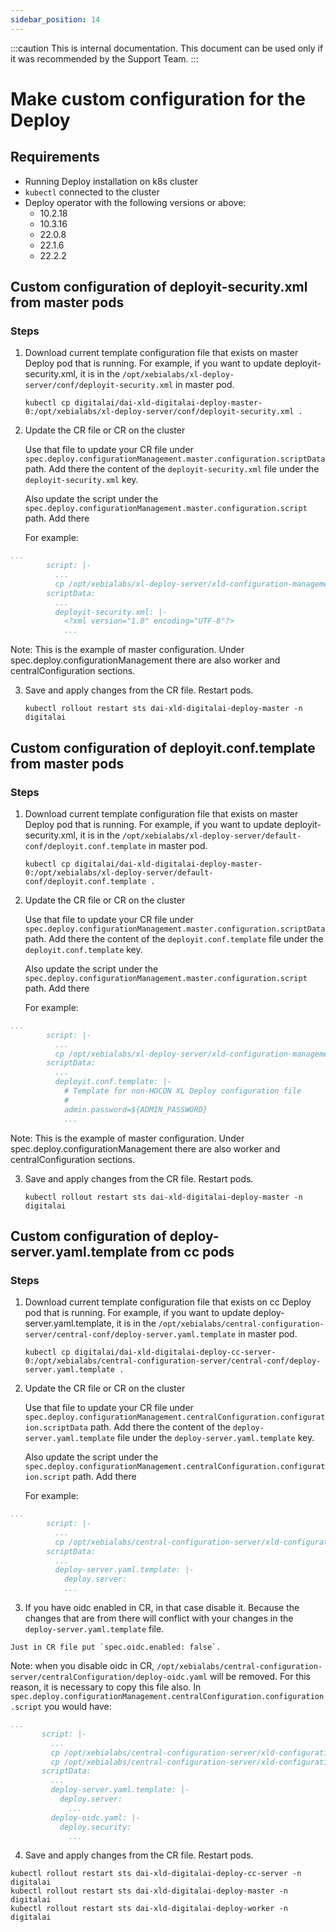 ```yaml
---
sidebar_position: 14
---
```


:::caution
This is internal documentation. This document can be used only if it was recommended by the Support Team.
:::

# Make custom configuration for the Deploy

## Requirements

- Running Deploy installation on k8s cluster
- `kubectl` connected to the cluster
- Deploy operator with the following versions or above:
  - 10.2.18
  - 10.3.16
  - 22.0.8
  - 22.1.6
  - 22.2.2



## Custom configuration of deployit-security.xml from master pods

### Steps

1. Download current template configuration file that exists on master Deploy pod that is running.
   For example, if you want to update deployit-security.xml, it is in the `/opt/xebialabs/xl-deploy-server/conf/deployit-security.xml` in master pod.

    ```shell
    kubectl cp digitalai/dai-xld-digitalai-deploy-master-0:/opt/xebialabs/xl-deploy-server/conf/deployit-security.xml .
    ```

2. Update the CR file or CR on the cluster

   Use that file to update your CR file under `spec.deploy.configurationManagement.master.configuration.scriptData` path. Add there the content of the `deployit-security.xml` file under the `deployit-security.xml` key.

   Also update the script under the `spec.deploy.configurationManagement.master.configuration.script` path. Add there 

   For example:

  ```yaml
  ...
          script: |-
            ...
            cp /opt/xebialabs/xl-deploy-server/xld-configuration-management/deployit-security.xml /opt/xebialabs/xl-deploy-server/conf/deployit-security.xml && echo "Changing the deployit-security.xml";
          scriptData:
            ...
            deployit-security.xml: |-
              <?xml version="1.0" encoding="UTF-8"?>
              ...
  ```
    
   Note: This is the example of master configuration. Under spec.deploy.configurationManagement there are also worker and centralConfiguration sections.


3. Save and apply changes from the CR file. Restart pods. 

    ```shell
    kubectl rollout restart sts dai-xld-digitalai-deploy-master -n digitalai
    ```



## Custom configuration of deployit.conf.template from master pods

### Steps

1. Download current template configuration file that exists on master Deploy pod that is running.
For example, if you want to update deployit-security.xml, it is in the `/opt/xebialabs/xl-deploy-server/default-conf/deployit.conf.template` in master pod.

    ```shell
    kubectl cp digitalai/dai-xld-digitalai-deploy-master-0:/opt/xebialabs/xl-deploy-server/default-conf/deployit.conf.template .
    ```

2. Update the CR file or CR on the cluster

   Use that file to update your CR file under `spec.deploy.configurationManagement.master.configuration.scriptData` path. Add there the content of the `deployit.conf.template` file under the `deployit.conf.template` key.

   Also update the script under the `spec.deploy.configurationManagement.master.configuration.script` path. Add there 

   For example:

  ```yaml
  ...
          script: |-
            ...
            cp /opt/xebialabs/xl-deploy-server/xld-configuration-management/deployit.conf.template /opt/xebialabs/xl-deploy-server/default-conf/deployit.conf.template && echo "Changing the deployit.conf.template";
          scriptData:
            ...
            deployit.conf.template: |-
              # Template for non-HOCON XL Deploy configuration file
              #
              admin.password=${ADMIN_PASSWORD}
              ...
  ```
  Note: This is the example of master configuration. Under spec.deploy.configurationManagement there are also worker and centralConfiguration sections.

3. Save and apply changes from the CR file. Restart pods. 

    ```shell
    kubectl rollout restart sts dai-xld-digitalai-deploy-master -n digitalai
    ```

## Custom configuration of deploy-server.yaml.template from cc pods

### Steps

1. Download current template configuration file that exists on cc Deploy pod that is running.
   For example, if you want to update deploy-server.yaml.template, it is in the `/opt/xebialabs/central-configuration-server/central-conf/deploy-server.yaml.template` in master pod.

    ```shell
    kubectl cp digitalai/dai-xld-digitalai-deploy-cc-server-0:/opt/xebialabs/central-configuration-server/central-conf/deploy-server.yaml.template .
    ```

2. Update the CR file or CR on the cluster

   Use that file to update your CR file under `spec.deploy.configurationManagement.centralConfiguration.configuration.scriptData` path. Add there the content of the `deploy-server.yaml.template` file under the `deploy-server.yaml.template` key.

   Also update the script under the `spec.deploy.configurationManagement.centralConfiguration.configuration.script` path. Add there 

   For example:

  ```yaml
  ...
          script: |-
            ...
            cp /opt/xebialabs/central-configuration-server/xld-configuration-management/deploy-server.yaml.template /opt/xebialabs/central-configuration-server/central-conf/deploy-server.yaml.template && echo "Changing the deploy-server.yaml.template";
          scriptData:
            ...
            deploy-server.yaml.template: |-
              deploy.server:
              ...
  ```
  3. If you have oidc enabled in CR, in that case disable it. Because the changes that are from there will conflict with your changes in the `deploy-server.yaml.template` file.

    Just in CR file put `spec.oidc.enabled: false`.
    
   Note: when you disable oidc in CR, `/opt/xebialabs/central-configuration-server/centralConfiguration/deploy-oidc.yaml` will be removed. For this reason, it is necessary to copy this file also. In `spec.deploy.configurationManagement.centralConfiguration.configuration.script` you would have:
   
   ```yaml
  ...
          script: |-
            ...
            cp /opt/xebialabs/central-configuration-server/xld-configuration-management/deploy-server.yaml.template /opt/xebialabs/central-configuration-server/central-conf/deploy-server.yaml.template && echo "Changing the deploy-server.yaml.template";
            cp /opt/xebialabs/central-configuration-server/xld-configuration-management/deploy-oidc.yaml /opt/xebialabs/central-configuration-server/centralConfiguration/deploy-oidc.yaml && echo "Changing the deploy-oidc.yaml";
          scriptData:
            ...
            deploy-server.yaml.template: |-
              deploy.server:
                ...
            deploy-oidc.yaml: |-
              deploy.security:
                ...
  ```

  4. Save and apply changes from the CR file. Restart pods.

  ```shell
  kubectl rollout restart sts dai-xld-digitalai-deploy-cc-server -n digitalai
  kubectl rollout restart sts dai-xld-digitalai-deploy-master -n digitalai
  kubectl rollout restart sts dai-xld-digitalai-deploy-worker -n digitalai
  ```

